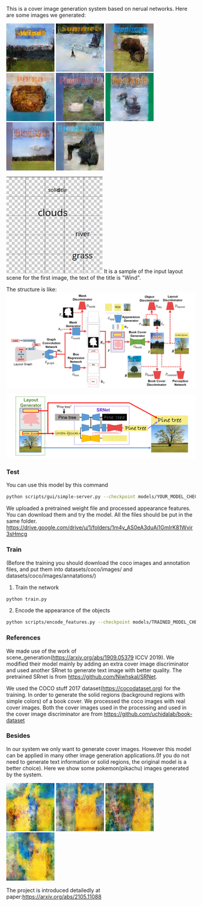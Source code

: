 This is a cover image generation system based on nerual networks. Here are some images we generated:
 
![image](https://github.com/Touyuki/Cover_generation/blob/main/images/01.png)
![image](https://github.com/Touyuki/Cover_generation/blob/main/images/02.png)
![image](https://github.com/Touyuki/Cover_generation/blob/main/images/03.png)
![image](https://github.com/Touyuki/Cover_generation/blob/main/images/04.png)
![image](https://github.com/Touyuki/Cover_generation/blob/main/images/05.png)
![image](https://github.com/Touyuki/Cover_generation/blob/main/images/06.png)
![image](https://github.com/Touyuki/Cover_generation/blob/main/images/07.png)
![image](https://github.com/Touyuki/Cover_generation/blob/main/images/08.png)
  
![image](https://github.com/Touyuki/Cover_generation/blob/main/images/layout1.png) It is a sample of the input layout scene for the first image, the text of the title is "Wind".

The structure is like:
![image](https://github.com/Touyuki/Cover_generation/blob/main/images/Structure.png)

![image](https://github.com/Touyuki/Cover_generation/blob/main/images/SRnet.png)


### Test

You can use this model by this command
```bash
python scripts/gui/simple-server.py --checkpoint models/YOUR_MODEL_CHECKPOINT 
```
We uploaded a pretrained weight file and processed appearance features. You can download them and try the model. All the files should be put in the same folder. 
https://drive.google.com/drive/u/1/folders/1m4y_AS0eA3duAi1GmIrK81Wvjr3sHmcg

### Train

(Before the training you should download the coco images and annotation files, and put them into datasets/coco/images/ and  datasets/coco/images/annatations/)

1. Train the network
```bash
python train.py
```

2. Encode the appearance of the objects
```bash
python scripts/encode_features.py --checkpoint models/TRAINED_MODEL_CHECKPOINT
```

### References

We made use of the work of scene_generation(https://arxiv.org/abs/1909.05379 ICCV 2019). We modified their model mainly by adding an extra cover image discriminator and used another SRnet to generate text image with better quality. The pretrained SRnet is from https://github.com/Niwhskal/SRNet.

We used the COCO stuff 2017 dataset(https://cocodataset.org) for the training. In order to generate the solid regions (background regions with simple colors) of a book cover. We processed the coco images with real cover images. Both the cover images used in the processing and used in the cover image discriminator are from https://github.com/uchidalab/book-dataset

### Besides

In our system we only want to generate cover images. However this model can be applied in many other image generation applications.(If you do not need to generate text information or solid regions, the original model is a better choice). Here we show some pokemon(pikachu) images generated by the system.

![image](https://github.com/Touyuki/Cover_generation/blob/main/images/p1.png)
![image](https://github.com/Touyuki/Cover_generation/blob/main/images/p2.png)
![image](https://github.com/Touyuki/Cover_generation/blob/main/images/p3.png)
![image](https://github.com/Touyuki/Cover_generation/blob/main/images/p4.png)

The project is introduced detailedly at paper:https://arxiv.org/abs/2105.11088
